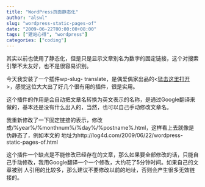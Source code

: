 ```yaml
---
title: "WordPress页面静态化"
author: "alswl"
slug: "wordpress-static-pages-of"
date: "2009-06-22T00:00:00+08:00"
tags: ["建站心得", "wordpress"]
categories: ["coding"]
---
```


其实以前也使用了静态化，但是只是显示文章别名为数字的固定链接，这个对搜索引擎不太友好，也不是很容易识别。

今天我安装了一个插件wp-slug-
translate，是偶爱偶家出品的<[猛击这里打开](http://blog.2i2j.com/)>，感觉这位大大出了好几个很有用的插件，很是实用。

这个插件的作用是会自动把文章名转换为英文表示的名称，是通过Google翻译来做的，基本还是没有什么出入的，当然，也可以自己手动修改文章名。

我重新修改了一下固定链接的表示，修改成/%year%/%monthnum%/%day%/%postname%.html，这样看上去就像是伪静态了，例如本文的
地址为http://log4d.com/2009/06/22/wordpress-static-pages-of.html

这个插件一个缺点是不能修改已经存在的文章，那么如果要全部修改的话，只能自己手动修改，我用Google翻译一个一个修改，大约花了5分钟时间。如果自己的文章被别
人引用的比较多，那么建议不要修改以前的地址，否则会产生很多无效链接的。
